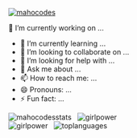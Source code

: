 <a href="https://linktr.ee/mahozinha" target="_blank">![mahocodes](https://github.com/mahocodes/mahocodes/blob/main/assets/banner.gif)</a>

🔭 I’m currently working on ...
- 🌱 I’m currently learning ...
- 👯 I’m looking to collaborate on ...
- 🤔 I’m looking for help with ...
- 💬 Ask me about ...
- 📫 How to reach me: ...
- 😄 Pronouns: ...
- ⚡ Fun fact: ...


![mahocodesstats](https://github-readme-stats.vercel.app/api?username=mahocodes&show_icons=true&title_color=5FE0E8&icon_color=E805F2&bg_color=020209&hide_border=true&card_width=75) &nbsp;&nbsp;![girlpower](https://github.com/mahocodes/mahocodes/blob/main/assets/girlpower.gif)<br/>
![girlpower](https://github.com/mahocodes/mahocodes/blob/main/assets/badges.png)&nbsp;&nbsp; ![toplanguages](https://github-readme-stats.vercel.app/api/top-langs/?username=mahocodes&title_color=5FE0E8&icon_color=E805F2&bg_color=020209&hide_border=true&layout=compact)
